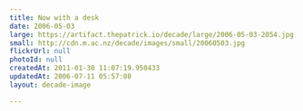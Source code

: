 ```yaml
---
title: Now with a desk
date: 2006-05-03
large: https://artifact.thepatrick.io/decade/large/2006-05-03-2054.jpg
small: http://cdn.m.ac.nz/decade/images/small/20060503.jpg
flickrUrl: null
photoId: null
createdAt: 2011-01-30 11:07:19.950433
updatedAt: 2006-07-11 05:57:08
layout: decade-image

---
```


